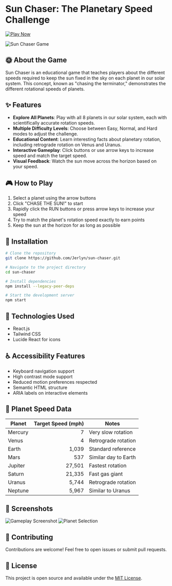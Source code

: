 # Sun Chaser: The Planetary Speed Challenge

[![Play Now](https://img.shields.io/badge/Play%20Now-brightgreen?style=for-the-badge)](https://jerlyn.github.io/sun-chaser)

![Sun Chaser Game](https://raw.githubusercontent.com/Jerlyn/sun-chaser/main/screenshots/game-preview.png)

## 🌞 About the Game

Sun Chaser is an educational game that teaches players about the different speeds required to keep the sun fixed in the sky on each planet in our solar system. This concept, known as "chasing the terminator," demonstrates the different rotational speeds of planets.

## ✨ Features

- **Explore All Planets**: Play with all 8 planets in our solar system, each with scientifically accurate rotation speeds.
- **Multiple Difficulty Levels**: Choose between Easy, Normal, and Hard modes to adjust the challenge.
- **Educational Content**: Learn interesting facts about planetary rotation, including retrograde rotation on Venus and Uranus.
- **Interactive Gameplay**: Click buttons or use arrow keys to increase speed and match the target speed.
- **Visual Feedback**: Watch the sun move across the horizon based on your speed.

## 🎮 How to Play

1. Select a planet using the arrow buttons
2. Click "CHASE THE SUN!" to start
3. Rapidly click the RUN buttons or press arrow keys to increase your speed
4. Try to match the planet's rotation speed exactly to earn points
5. Keep the sun at the horizon for as long as possible

## 🔧 Installation

```bash
# Clone the repository
git clone https://github.com/Jerlyn/sun-chaser.git

# Navigate to the project directory
cd sun-chaser

# Install dependencies
npm install --legacy-peer-deps

# Start the development server
npm start
```

## 🚀 Technologies Used

- React.js
- Tailwind CSS
- Lucide React for icons

## ♿ Accessibility Features

- Keyboard navigation support
- High contrast mode support
- Reduced motion preferences respected
- Semantic HTML structure
- ARIA labels on interactive elements

## 🧪 Planet Speed Data

| Planet  | Target Speed (mph) | Notes                   |
|---------|-------------------:|-------------------------|
| Mercury | 7                  | Very slow rotation      |
| Venus   | 4                  | Retrograde rotation     |
| Earth   | 1,039              | Standard reference      |
| Mars    | 537                | Similar day to Earth    |
| Jupiter | 27,501             | Fastest rotation        |
| Saturn  | 21,335             | Fast gas giant          |
| Uranus  | 5,744              | Retrograde rotation     |
| Neptune | 5,967              | Similar to Uranus       |

## 📸 Screenshots

![Gameplay Screenshot](https://raw.githubusercontent.com/Jerlyn/sun-chaser/main/screenshots/gameplay.png)
![Planet Selection](https://raw.githubusercontent.com/Jerlyn/sun-chaser/main/screenshots/planet-selection.png)

## 🤝 Contributing

Contributions are welcome! Feel free to open issues or submit pull requests.

## 📝 License

This project is open source and available under the [MIT License](LICENSE).
